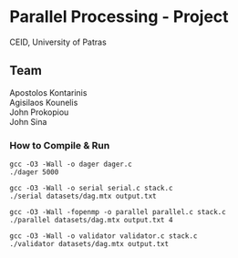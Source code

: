 # Parallel Processing - Project
CEID, University of Patras

## Team
Apostolos Kontarinis<br>
Agisilaos Kounelis<br>
John Prokopiou<br>
John Sina

### How to Compile & Run
```
gcc -O3 -Wall -o dager dager.c
./dager 5000

gcc -O3 -Wall -o serial serial.c stack.c
./serial datasets/dag.mtx output.txt

gcc -O3 -Wall -fopenmp -o parallel parallel.c stack.c
./parallel datasets/dag.mtx output.txt 4

gcc -O3 -Wall -o validator validator.c stack.c
./validator datasets/dag.mtx output.txt
```
